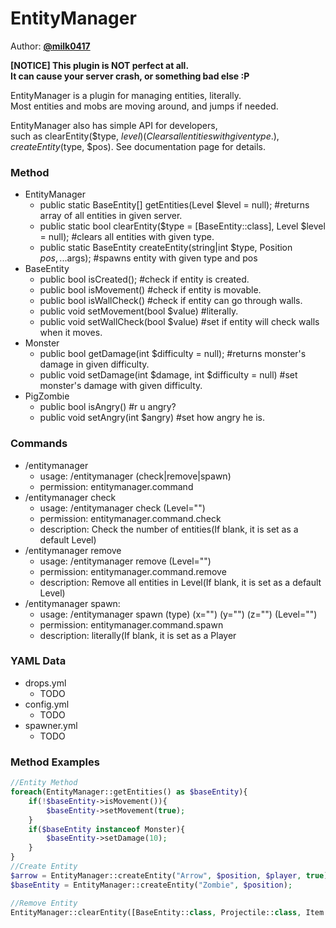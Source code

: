 # EntityManager  

Author: **[@milk0417](https://github.com/milk0417)**  

**[NOTICE] This plugin is NOT perfect at all.  
It can cause your server crash, or something bad else :P**
  
EntityManager is a plugin for managing entities, literally.  
Most entities and mobs are moving around, and jumps if needed.

EntityManager also has simple API for developers,  
such as clearEntity($type, $level) (Clears all entities with given type.),  
createEntity($type, $pos). See documentation page for details.

### Method
  * EntityManager
    * public static BaseEntity[] getEntities(Level $level = null); #returns array of all entities in given server.
    * public static bool clearEntity($type = [BaseEntity::class], Level $level = null); #clears all entities with given type.
    * public static BaseEntity createEntity(string|int $type, Position $pos, ...$args); #spawns entity with given type and pos
  * BaseEntity
    * public bool isCreated(); #check if entity is created.
    * public bool isMovement() #check if entity is movable.
    * public bool isWallCheck() #check if entity can go through walls.
    * public void setMovement(bool $value) #literally.
    * public void setWallCheck(bool $value) #set if entity will check walls when it moves.
  * Monster
    * public bool getDamage(int $difficulty = null); #returns monster's damage in given difficulty.
    * public void setDamage(int $damage, int $difficulty = null) #set monster's damage with given difficulty.
  * PigZombie
    * public bool isAngry() #r u angry?
    * public void setAngry(int $angry) #set how angry he is.  
### Commands
  * /entitymanager
    * usage: /entitymanager (check|remove|spawn)
    * permission: entitymanager.command
  * /entitymanager check
    * usage: /entitymanager check (Level="")
    * permission: entitymanager.command.check
    * description: Check the number of entities(If blank, it is set as a default Level)
  * /entitymanager remove
    * usage: /entitymanager remove (Level="")
    * permission: entitymanager.command.remove
    * description: Remove all entities in Level(If blank, it is set as a default Level)
  * /entitymanager spawn:
    * usage: /entitymanager spawn (type) (x="") (y="") (z="") (Level="")
    * permission: entitymanager.command.spawn
    * description: literally(If blank, it is set as a Player  
### YAML Data
  * drops.yml
    * TODO
  * config.yml
    * TODO
  * spawner.yml
    * TODO

### Method Examples
``` php
//Entity Method
foreach(EntityManager::getEntities() as $baseEntity){
    if(!$baseEntity->isMovement()){
        $baseEntity->setMovement(true);
    }
    if($baseEntity instanceof Monster){
        $baseEntity->setDamage(10);
    }
}
//Create Entity
$arrow = EntityManager::createEntity("Arrow", $position, $player, true); //PMMP Default Class
$baseEntity = EntityManager::createEntity("Zombie", $position);

//Remove Entity
EntityManager::clearEntity([BaseEntity::class, Projectile::class, Item::class]);
```